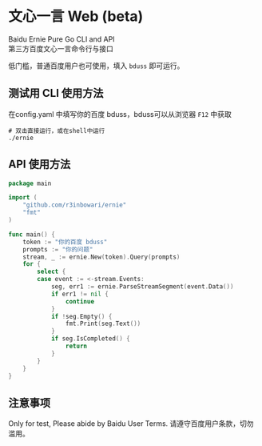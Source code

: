 # 文心一言 Web (beta)
Baidu Ernie Pure Go CLI and API  
第三方百度文心一言命令行与接口  

低门槛，普通百度用户也可使用，填入 `bduss` 即可运行。

## 测试用 CLI 使用方法
在config.yaml 中填写你的百度 bduss，bduss可以从浏览器 `F12` 中获取
```shell
# 双击直接运行，或在shell中运行
./ernie
```

## API 使用方法
```go
package main

import (
	"github.com/r3inbowari/ernie"
	"fmt"
)

func main() {
	token := "你的百度 bduss"
	prompts := "你的问题"
	stream, _ := ernie.New(token).Query(prompts)
	for {
		select {
		case event := <-stream.Events:
			seg, err1 := ernie.ParseStreamSegment(event.Data())
			if err1 != nil {
				continue
			}
			if !seg.Empty() {
				fmt.Print(seg.Text())
			}
			if seg.IsCompleted() {
				return
			}
		}
	}
}

```

## 注意事项
Only for test, Please abide by Baidu User Terms. 请遵守百度用户条款，切勿滥用。 
